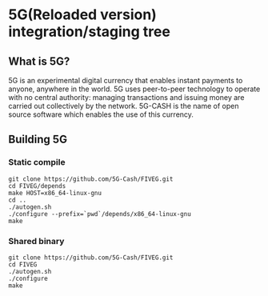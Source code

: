 5G(Reloaded version) integration/staging tree
===========================


What is 5G?
----------------

5G is an experimental digital currency that enables instant payments to
anyone, anywhere in the world. 5G uses peer-to-peer technology to operate
with no central authority: managing transactions and issuing money are carried
out collectively by the network. 5G-CASH is the name of open source
software which enables the use of this currency.

Building 5G
----------------

### Static compile

    git clone https://github.com/5G-Cash/FIVEG.git
    cd FIVEG/depends
    make HOST=x86_64-linux-gnu
    cd ..
    ./autogen.sh
    ./configure --prefix=`pwd`/depends/x86_64-linux-gnu
    make


### Shared binary

    git clone https://github.com/5G-Cash/FIVEG.git
    cd FIVEG
    ./autogen.sh
    ./configure
    make
